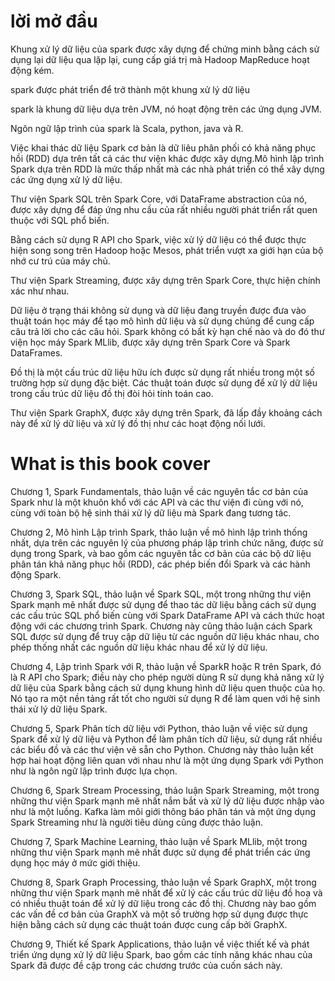 # lời mở đầu
Khung xử lý dữ liệu của spark được xây dựng để chứng minh bằng cách sử dụng lại dữ liệu qua lặp lại, cung cấp giá trị mà Hadoop MapReduce hoạt động kém.

spark được phát triển để trở thành một khung xử lý dữ liệu

spark là khung dữ liệu dựa trên JVM, nó hoạt động trên các ứng dụng JVM.

Ngôn ngữ lập trình của spark là Scala, python, java và R.

Việc khai thác dữ liệu Spark cơ bản là dữ liêu phân phối có khả năng phục hồi (RDD) dựa trên tất cả các thư viện khác được xây dựng.Mô hình lập trình Spark dựa trên RDD là mức thấp nhất mà các nhà phát triển có thể xây dựng các ứng dụng xử lý dữ liệu.

Thư viện Spark SQL trên Spark Core, với DataFrame abstraction của nó, được xây dựng để đáp ứng nhu cầu của rất nhiều người phát triển rất quen thuộc với SQL phổ biến.

Bằng cách sử dụng R API cho Spark, việc xử lý dữ liệu có thể được thực hiện song song trên Hadoop hoặc Mesos, phát triển vượt xa giới hạn của bộ nhớ cư trú của máy chủ.

Thư viện Spark Streaming, được xây dựng trên Spark Core, thực hiện chính xác như nhau.

Dữ liệu ở trạng thái không sử dụng và dữ liệu đang truyền được đưa vào thuật toán học máy để tạo mô hình dữ liệu và sử dụng chúng để cung cấp câu trả lời cho các câu hỏi. Spark không có bất kỳ hạn chế nào và do đó thư viện học máy Spark MLlib, được xây dựng trên Spark Core và Spark DataFrames.

Đồ thị là một cấu trúc dữ liệu hữu ích được sử dụng rất nhiều trong một số trường hợp sử dụng đặc biệt. Các thuật toán được sử dụng để xử lý dữ liệu trong cấu trúc dữ liệu đồ thị đòi hỏi tính toán cao.

Thư viện Spark GraphX, được xây dựng trên Spark, đã lấp đầy khoảng cách này để xử lý dữ liệu và xử lý đồ thị như các hoạt động nối lưới.

# What is this book cover
Chương 1, Spark Fundamentals, thảo luận về các nguyên tắc cơ bản của Spark như là một khuôn khổ với các API và các thư viện đi cùng với nó, cùng với toàn bộ hệ sinh thái xử lý dữ liệu mà Spark đang tương tác.

Chương 2, Mô hình Lập trình Spark, thảo luận về mô hình lập trình thống nhất, dựa trên các nguyên lý của phương pháp lập trình chức năng, được sử dụng trong Spark, và bao gồm các nguyên tắc cơ bản của các bộ dữ liệu phân tán khả năng phục hồi (RDD), các phép biến đổi Spark và các hành động Spark.


Chương 3, Spark SQL, thảo luận về Spark SQL, một trong những thư viện Spark mạnh mẽ nhất được sử dụng để thao tác dữ liệu bằng cách sử dụng các cấu trúc SQL phổ biến cùng với Spark DataFrame API và cách thức hoạt động với các chương trình Spark. Chương này cũng thảo luận cách Spark SQL được sử dụng để truy cập dữ liệu từ các nguồn dữ liệu khác nhau, cho phép thống nhất các nguồn dữ liệu khác nhau để xử lý dữ liệu.

Chương 4, Lập trình Spark với R, thảo luận về SparkR hoặc R trên Spark, đó là R API cho Spark; điều này cho phép người dùng R sử dụng khả năng xử lý dữ liệu của Spark bằng cách sử dụng khung hình dữ liệu quen thuộc của họ. Nó tạo ra một nền tảng rất tốt cho người sử dụng R để làm quen với hệ sinh thái xử lý dữ liệu Spark.

 Chương 5, Spark Phân tích dữ liệu với Python, thảo luận về việc sử dụng Spark để xử lý dữ liệu và Python để làm phân tích dữ liệu, sử dụng rất nhiều các biểu đồ và các thư viện vẽ sẵn cho Python. Chương này thảo luận kết hợp hai hoạt động liên quan với nhau như là một ứng dụng Spark với Python như là ngôn ngữ lập trình được lựa chọn.

 Chương 6, Spark Stream Processing, thảo luận Spark Streaming, một trong những thư viện Spark mạnh mẽ nhất nắm bắt và xử lý dữ liệu được nhập vào như là một luồng. Kafka làm môi giới thông báo phân tán và một ứng dụng Spark Streaming như là người tiêu dùng cũng được thảo luận.

 Chương 7, Spark Machine Learning, thảo luận về Spark MLlib, một trong những thư viện Spark mạnh mẽ nhất được sử dụng để phát triển các ứng dụng học máy ở mức giới thiệu.

Chương 8, Spark Graph Processing, thảo luận về Spark GraphX, một trong những thư viện Spark mạnh mẽ nhất để xử lý các cấu trúc dữ liệu đồ hoạ và có nhiều thuật toán để xử lý dữ liệu trong các đồ thị. Chương này bao gồm các vấn đề cơ bản của GraphX ​​và một số trường hợp sử dụng được thực hiện bằng cách sử dụng các thuật toán được cung cấp bởi GraphX.

Chương 9, Thiết kế Spark Applications, thảo luận về việc thiết kế và phát triển ứng dụng xử lý dữ liệu Spark, bao gồm các tính năng khác nhau của Spark đã được đề cập trong các chương trước của cuốn sách này.
